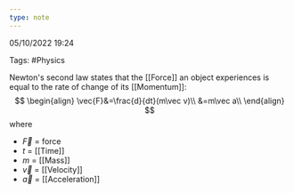 ```yaml
---
type: note
---
```

05/10/2022 19:24

Tags: #Physics 

Newton's second law states that the [[Force]] an object experiences is equal to the rate of change of its [[Momentum]]:
$$
\begin{align}
\vec{F}&=\frac{d}{dt}(m\vec v)\\
&=m\vec a\\
\end{align}
$$
where
- $\vec{F}$ = force
- $t$ = [[Time]]
- $m$ = [[Mass]]
- $\vec{v}$ = [[Velocity]]
- $\vec{a}$ = [[Acceleration]]

